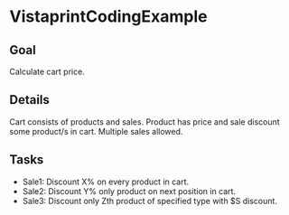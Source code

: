 # VistaprintCodingExample

## Goal
Calculate cart price. 

## Details
Cart consists of products and sales. 
Product has price and sale discount some product/s in cart.
Multiple sales allowed.

## Tasks
* Sale1: Discount X% on every product in cart.
* Sale2: Discount Y% only product on next position in cart.
* Sale3: Discount only Zth product of specified type with $S discount.
